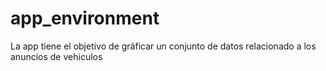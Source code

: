 # app_environment
La app tiene el objetivo de gráficar un conjunto de datos relacionado a los anuncios de vehiculos 
